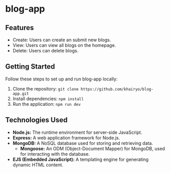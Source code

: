 # blog-app

## Features
- Create: Users can create an submit new blogs.
- View: Users can view all blogs on the homepage.
- Delete: Users can delete blogs.

## Getting Started
Follow these steps to set up and run blog-app locally:
1. Clone the repository:
```git clone https://github.com/khairyo/blog-app.git```
2. Install dependencies:
```npm install```
3. Run the application:
```npm run dev```

## Technologies Used
- **Node.js:** The runtime environment for server-side JavaScript.
- **Express:** A web application framework for Node.js.
- **MongoDB:** A NoSQL database used for storing and retrieving data.
  - **Mongoose:** An ODM (Object-Document Mapper) for MongoDB, used for interacting with the database.
- **EJS (Embedded JavaScript):** A templating engine for generating dynamic HTML content.
